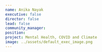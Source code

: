 ```yaml
---
name: Anika Nayak
executive: false
director: false
lead: false
community_manager: 
position:  
project: Mental Health, COVID and Climate
image: ../assets/default_exec_image.png
---
```

